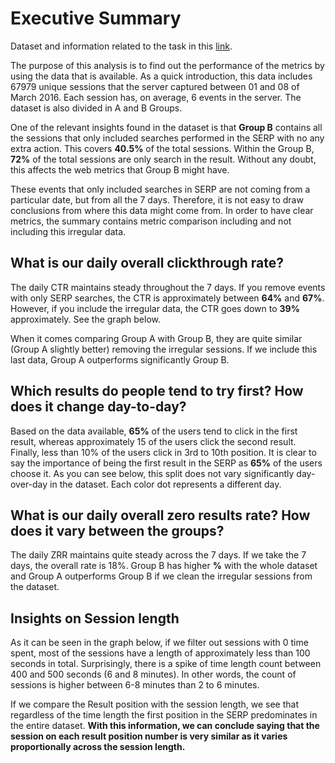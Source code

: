 # Executive Summary

Dataset and information related to the task in this [link](https://github.com/metgauss/Discovery-Hiring-Analyst-2016).

The purpose of this analysis is to find out the performance of the metrics by using the data that is available. As a quick introduction, this data includes 67979 unique sessions that the server captured between 01 and 08 of March 2016. Each session has, on average, 6 events in the server. The dataset is also divided in A and B Groups.

One of the relevant insights found in the dataset is that **Group B** contains all the sessions that only included searches performed in the SERP with no any extra action. This covers **40.5%** of the total sessions. Within the Group B, **72%** of the total sessions are only search in the result. Without any doubt, this affects the web metrics that Group B might have.

These events that only included searches in SERP are not coming from a particular date, but from all the 7 days. Therefore, it is not easy to draw conclusions from where this data might come from. In order to have clear metrics, the summary contains metric comparison including and not including this irregular data.

## What is our daily overall clickthrough rate?

The daily CTR maintains steady throughout the 7 days. If you remove events with only SERP searches, the CTR is approximately between **64%** and **67%**. However, if you include the irregular data, the CTR goes down to **39%** approximately. See the graph below.

When it comes comparing Group A with Group B, they are quite similar (Group A slightly better) removing the irregular sessions. If we include this last data, Group A outperforms significantly Group B.

## Which results do people tend to try first? How does it change day-to-day?

Based on the data available, **65%** of the users tend to click in the first result, whereas approximately 15 of the users click the second result. Finally, less than 10% of the users click in 3rd to 10th position. It is clear to say the importance of being the first result in the SERP as **65%** of the users choose it. As you can see below, this split does not vary significantly day-over-day in the dataset. Each color dot represents a different day.

## What is our daily overall zero results rate? How does it vary between the groups?

The daily ZRR maintains quite steady across the 7 days. If we take the 7 days, the overall rate is 18%. Group B has higher **%** with the whole dataset and Group A outperforms Group B if we clean the irregular sessions from the dataset.

## Insights on Session length

As it can be seen in the graph below, if we filter out sessions with 0 time spent, most of the sessions have a length of approximately less than 100 seconds in total. Surprisingly, there is a spike of time length count between 400 and 500 seconds (6 and 8 minutes). In other words, the count of sessions is higher between 6-8 minutes than 2 to 6 minutes.

If we compare the Result position with the session length, we see that regardless of the time length the first position in the SERP predominates in the entire dataset. **With this information, we can conclude saying that the session on each result position number is very similar as it varies proportionally across the session length.**

